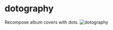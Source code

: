 dotography
==========

Recompose album covers with dots.
![dotography](http://25.media.tumblr.com/cb7f13092304413eee5ec49ea1cc2e80/tumblr_min5rodPfo1qa3relo1_500.jpg)
